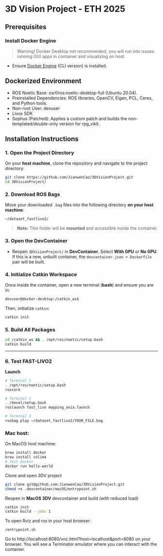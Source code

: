 # 3D Vision Project - ETH 2025

## Prerequisites
### Install Docker Engine
> Warning! Docker Desktop not recommended, you will run into issues running GUI apps in container and visualizing on host.
- Ensure [Docker Engine](https://docs.docker.com/engine/install/) (CLI version) is installed.


## Dockerized Environment
- ROS Noetic Base: osrf/ros:noetic-desktop-full (Ubuntu 20.04).
- Preinstalled Dependencies: ROS libraries, OpenCV, Eigen, PCL, Ceres, and Python tools.
- Non-root User: devuser
- Livox SDK
- Sophus (Patched): Applies a custom patch and builds the non-templated/double-only version for rpg_vikit.

## Installation Instructions

### 1. Open the Project Directory
On your **host machine**, clone the repository and navigate to the project directory:

```bash
git clone https://github.com/JianwenCao/3DVisionProject.git
cd 3DVisionProject/
```

### 2. Download ROS Bags
Move your downloaded `.bag` files into the following directory **on your host machine**:

```bash
~/dataset_fastlivo2/
```

> **Note:** This folder will be **mounted** and accessible inside the container.

### 3. Open the DevContainer
- Reopen `3DVisionProject/` in **DevContainer**. Select **With GPU** or **No GPU**. If this is a new, unbuilt container, the `devcontainer.json + Dockerfile` pair will be built.

### 4. Initialize Catkin Workspace
Once inside the container, open a new terminal (**bash**) and ensure you are in:

```bash
devuser@docker-desktop:/catkin_ws$
```

Then, initialize `catkin`:

```bash
catkin init
```

### 5. Build All Packages

```bash
cd /catkin_ws && . /opt/ros/noetic/setup.bash
catkin build
```

---

### 6. Test **FAST-LIVO2** 

**Launch**
```bash
# Terminal 1
. /opt/ros/noetic/setup.bash
roscore

# Terminal 2
. /devel/setup.bash
roslaunch fast_livo mapping_avia.launch

# Terminal 3
rosbag play ~/dataset_fastlivo2/YOUR_FILE.bag
```

### Mac host:
On MacOS host machine:
```bash
brew install docker
brew install colima
# Test Docker
docker run hello-world
```
Clone and open 3DV project
```bash
git clone git@github.com:JianwenCao/3DVisionProject.git
chmod +x .devcontainer/macOS/entrypoint.sh
```
Reopen in **MacOS 3DV** devcontainer and build (with reduced load)
```bash
catkin init
catkin build --jobs 1
```
To open Rviz and ros in your host browser:
```bash
/entrypoint.sh
```
Go to http://localhost:8080/vnc.html?host=localhost&port=8080 on your browser. You will see a Terminator emulator where you can interact with the container.
